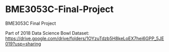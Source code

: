 # BME3053C-Final-Project
BME3053C Final Project


Part of 2018 Data Science Bowl Dataset: https://drive.google.com/drive/folders/1OYzuTdzb5H8keLoEX7hei6GPP_5JE019?usp=sharing

